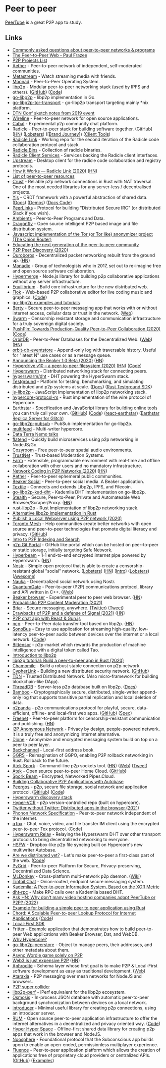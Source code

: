 # Peer to peer

[PeerTube](https://github.com/Chocobozzz/PeerTube) is a great P2P app to study.

## Links

- [Commonly asked questions about peer-to-peer networks & programs](https://github.com/noffle/p2p-faq/)
- [The Peer-to-Peer Web - Paul Frazee](https://www.youtube.com/watch?v=-ep0ZIe6i10)
- [P2P Projects List](https://github.com/moshest/p2p-index)
- [Aether](https://github.com/nehbit/aether) - Peer-to-peer network of independent, self-moderated communities.
- [Metastream](https://github.com/samuelmaddock/metastream) - Watch streaming media with friends.
- [Moonad](https://github.com/moonad/Whitepaper) - Peer-to-Peer Operating System.
- [libp2p](https://libp2p.io/) - Modular peer-to-peer networking stack (used by IPFS and others). ([GitHub](https://github.com/libp2p)) ([Code](https://github.com/libp2p/libp2p))
- [go-libp2p](https://github.com/libp2p/go-libp2p) - libp2p implementation in Go.
- [go-libp2p-tor-transport](https://github.com/berty/go-libp2p-tor-transport) - go-libp2p transport targeting mainly \*nix platform.
- [DTN Conf sketch notes from 2019 event](https://twitter.com/_lrlna/status/1129361644134567936)
- [Wireline](https://www.wireline.io/#about) - Peer-to-peer network for open source applications.
- [Cabal](https://cabal.chat/) - Experimental p2p community chat platform.
- [Radicle](https://radicle.xyz/) - Peer-to-peer stack for building software together. ([GitHub](https://github.com/radicle-dev)) ([HN](https://news.ycombinator.com/item?id=25313010)) ([Lobsters](https://lobste.rs/s/6tbq79/radicle_peer_peer_stack_for_code)) ([[Brand Journey](https://twitter.com/brandonhaslegs/status/1334207549273419777)]) ([Client Tools](https://github.com/radicle-dev/radicle-client-tools))
- [Radicle Link](https://github.com/radicle-dev/radicle-link) - Working repo for the second iteration of the Radicle code collaboration protocol and stack.
- [Radicle Bins](https://github.com/radicle-dev/radicle-bins) - Collection of radicle binaries.
- [Radicle Client Services](https://github.com/radicle-dev/radicle-client-services) - Services backing the Radicle client interfaces.
- [Upstream](https://github.com/radicle-dev/radicle-upstream) - Desktop client for the radicle code collaboration and registry protocols.
- [How it Works — Radicle Link (2020)](https://radicle.xyz/radicle-link.html) ([HN](https://news.ycombinator.com/item?id=24382589))
- [List of peer-to-peer resources](https://github.com/kgryte/awesome-peer-to-peer)
- [Crust](https://github.com/maidsafe/crust) - Reliable p2p network connections in Rust with NAT traversal. One of the most needed libraries for any server-less / decentralised projects.
- [Yjs](https://github.com/yjs/yjs) - CRDT framework with a powerful abstraction of shared data. ([Docs](https://docs.yjs.dev/)) ([Demos](https://github.com/yjs/yjs-demos)) ([Docs Code](https://github.com/yjs/docs))
- [PeerLinks](https://github.com/peerlinks/peerlinks) - Protocol for building "Distributed Secure IRC" (or distributed Slack if you wish).
- [Ambients](https://github.com/aphelionz/ambients) - Peer-to-Peer Programs and Data.
- [Dragonfly](https://github.com/dragonflyoss/Dragonfly) - Open source intelligent P2P based image and file distribution system.
- [Javascript implementation of the Tor (or Tor like) anonymizer project (The Onion Router)](https://github.com/Ayms/node-Tor)
- [Educating the next generation of the peer-to-peer community](https://accessp2p.xyz/)
- [P2P Peer Discovery (2020)](https://jsantell.com/p2p-peer-discovery)
- [Ouroboros](https://ouroboros.rocks/) - Decentralized packet networking rebuilt from the ground up. ([HN](https://news.ycombinator.com/item?id=22052416))
- [Monadic](https://monadic.xyz/) - Group of technologists who in 2017, set out to re-imagine free and open source software collaboration.
- [Hypermerge](https://github.com/automerge/hypermerge) - Node.js library for building p2p collaborative applications without any server infrastructure.
- [Equilibrium](https://equilibrium.co/) - Build core infrastructure for the new distributed web.
- [Flok](https://munshkr.github.io/flok/) - Web-based P2P collaborative editor for live coding music and graphics. ([Code](https://github.com/munshkr/flok))
- [go-libp2p examples and tutorials](https://github.com/libp2p/go-libp2p-examples)
- [Berty](https://github.com/berty/berty) - Secure peer-to-peer messaging app that works with or without internet access, cellular data or trust in the network. ([Web](https://berty.tech/))
- [Swarm](https://github.com/ethersphere/swarm) - Censorship resistant storage and communication infrastructure for a truly sovereign digital society.
- [PushPin: Towards Production-Quality Peer-to-Peer Collaboration (2020)](https://martin.kleppmann.com/papers/pushpin-papoc20.pdf) ([Code](https://github.com/ept/pushpin-papoc))
- [OrbitDB](https://github.com/orbitdb/orbit-db) - Peer-to-Peer Databases for the Decentralized Web. ([Web](https://orbitdb.org/)) ([HN](https://news.ycombinator.com/item?id=26310094))
- [orbit-db-eventstore](https://github.com/orbitdb/orbit-db-eventstore) - Append-only log with traversable history. Useful for "latest N" use cases or as a message queue.
- [Announcing the Beaker 1.0 Beta (2020)](https://beakerbrowser.com/2020/05/14/beaker-1-0-beta.html) ([HN](https://news.ycombinator.com/item?id=23182775))
- [Hyperdrive v10 – a peer-to-peer filesystem (2020)](https://blog.hypercore-protocol.org/posts/announcing-hyperdrive-10/) ([HN](https://news.ycombinator.com/item?id=23180572)) ([Code](https://github.com/hypercore-protocol/hyperdrive))
- [Hyperswarm](https://github.com/hyperswarm/hyperswarm) - Distributed networking stack for connecting peers.
- [hyperswarm/dht](https://github.com/hyperswarm/dht) - DHT powering the HyperSwarm stack.
- [Testground](https://github.com/testground/testground) - Platform for testing, benchmarking, and simulating distributed and p2p systems at scale. ([Docs](https://docs.testground.ai/)) ([Rust Testground SDK](https://github.com/testground/sdk-rust))
- [js-libp2p](https://github.com/libp2p/js-libp2p) - JavaScript Implementation of libp2p networking stack.
- [hypercore-protocol-rs](https://github.com/Frando/hypercore-protocol-rs) - Rust implementation of the wire protocol of Hypercore.
- [Earthstar](https://earthstar-project.org/) - Specification and JavaScript library for building online tools you can truly call your own. ([GitHub](https://github.com/earthstar-project)) ([Code](https://github.com/earthstar-project/earthstar)) ([react-earthstar](https://github.com/earthstar-project/react-earthstar)) ([Earthstar Replica Server for Glitch](https://github.com/earthstar-project/replica-server-glitch))
- [go-libp2p-pubsub](https://github.com/libp2p/go-libp2p-pubsub) - PubSub implementation for go-libp2p.
- [multifeed](https://github.com/kappa-db/multifeed) - Multi-writer hypercore.
- [Data Terra Nemo talks](https://www.youtube.com/channel/UCp-7zAsouqg4LP4xULhYhcg/videos)
- [flatend](https://github.com/lithdew/flatend) - Quickly build microservices using p2p networking in NodeJS/Go.
- [Cozyroom](https://cozyroom.xyz/) - Free peer-to-peer spatial audio environments.
- [TrustNet](https://cblgh.org/articles/trustnet.html) - Trust-based Moderation Systems.
- [Farm](https://github.com/inkandswitch/farm) - Extensible, programmable environment with real-time and offline collaboration with other users and no mandatory infrastructure.
- [Network Coding in P2P Networks (2020)](https://adlrocha.substack.com/p/adlrocha-network-coding-in-p2p-networks) ([HN](https://news.ycombinator.com/item?id=24250739))
- [Aether](https://getaether.net/) - Peer-to-peer ephemeral public communities.
- [Beaker Social](https://github.com/beakerbrowser/social) - Peer-to-peer social media. A Beaker application.
- [Textile](https://github.com/textileio/textile) - Connects and extends Libp2p, IPFS, and Filecoin.
- [go-libp2p-kad-dht](https://github.com/libp2p/go-libp2p-kad-dht) - Kademlia DHT implementation on go-libp2p.
- [Stealth](https://github.com/tholian-network/stealth) - Secure, Peer-to-Peer, Private and Automateable Web Browser/Scraper/Proxy. ([HN](https://news.ycombinator.com/item?id=24816376))
- [rust-libp2p](https://github.com/libp2p/rust-libp2p) - Rust Implementation of libp2p networking stack.
- [Alternative libp2p implementation in Rust](https://github.com/netwarps/libp2p-rs)
- [Publish a Local Webserver using P2P network (2020)](https://support.diode.io/article/ss32engxlq)
- [Toronto Mesh](https://tomesh.net/) - Help communities create better networks with open source and peer-to-peer technologies that promote digital literacy and privacy. ([GitHub](https://github.com/tomeshnet))
- [Intro to P2P Indexing and Search](https://github.com/hypercore-protocol/p2p-indexing-and-search)
- [p2p Git Portal](https://github.com/happybeing/p2p-git-portal-poc) - GitHub like portal which can be hosted on peer-to-peer or static storage, initially targeting Safe Network.
- [Hyperbeam](https://github.com/mafintosh/hyperbeam) - 1-1 end-to-end encrypted internet pipe powered by Hyperswarm. ([HN](https://news.ycombinator.com/item?id=25407174))
- [Nostr](https://github.com/fiatjaf/nostr) - Simple open protocol that is able to create a censorship-resistant global "social" network. ([Lobsters](https://lobste.rs/s/bxguql/nostr_notes_other_stuff_transmitted_by)) ([HN](https://news.ycombinator.com/item?id=29749061)) ([Intro](https://wiki.wellorder.net/post/nostr-intro/)) ([Lobsters](https://lobste.rs/s/mv74ka/nostr_introduction)) ([Awesome](https://github.com/aljazceru/awesome-nostr))
- [Nauka](https://github.com/basantagoswami/nauka) - Decentralized social network using Nostr.
- [QuantumGate](https://github.com/kareldonk/QuantumGate) - Peer-to-peer (P2P) communications protocol, library and API written in C++. ([Web](http://www.quantumgate.org/))
- [Beaker browser](https://beakerbrowser.com/) - Experimental peer to peer web browser. ([HN](https://news.ycombinator.com/item?id=25753908))
- [Probablistic P2P Content Moderation (2021)](https://generativist.falsifiable.com/metaverse/probablistic-p2p-content-moderation)
- [Briar](https://briarproject.org/) - Secure messaging, anywhere. ([Twitter](https://twitter.com/BriarApp)) ([Tweet](https://twitter.com/andrestaltz/status/1497632169673506816))
- [Drawbacks of P2P and a defense of Signal (2021)](https://changelog.complete.org/archives/10216-the-hidden-drawbacks-of-p2p-and-a-defense-of-signal) ([HN](https://news.ycombinator.com/item?id=25976439))
- [P2P chat app with React & Gun.js](https://github.com/dabit3/react-p2p-messaging)
- [pcp](https://github.com/dennis-tra/pcp) - Peer-to-Peer data transfer tool based on libp2p. ([HN](https://news.ycombinator.com/item?id=26124236))
- [SonoBus](https://sonobus.net/) - Easy to use application for streaming high-quality, low-latency peer-to-peer audio between devices over the internet or a local network. ([Code](https://github.com/essej/sonobus))
- [Bittensor](https://github.com/opentensor/bittensor) - p2p-market which rewards the production of machine intelligence with a digital token called Tao.
- [Introduction to libp2p](https://proto.school/introduction-to-libp2p)
- [libp2p tutorial: Build a peer-to-peer app in Rust (2020)](https://blog.logrocket.com/libp2p-tutorial-build-a-peer-to-peer-app-in-rust/)
- [Chamomile](https://github.com/cypherlink/chamomile) - Build a robust stable connection on p2p network.
- [CypherLink](https://cypherlink.io/) - Building a new distributed security network. ([GitHub](https://github.com/cypherlink))
- [TDN](https://github.com/cypherlink/TDN) - Trusted Distributed Network. (Also micro-framework for building blockchain-like DApp).
- [ThreadDB](https://github.com/textileio/go-threads) - Server-less p2p database built on libp2p. ([Docs](https://docs.textile.io/threads/))
- [Bamboo](https://github.com/AljoschaMeyer/bamboo) - Cryptographically secure, distributed, single-writer append-only log that supports transitive partial replication and local deletion of data.
- [p2panda](https://p2panda.org/) - p2p communications protocol for playful, secure, data-efficient, offline- and local-first web apps. ([GitHub](https://github.com/p2panda)) ([Spec](https://github.com/p2panda/design-document))
- [Freenet](https://freenetproject.org/index.html) - Peer-to-peer platform for censorship-resistant communication and publishing. ([HN](https://news.ycombinator.com/item?id=28587220))
- [I2P Anonymous Network](https://geti2p.net/en/) - Privacy by design, people-powered network. It is a truly free and anonymizing Internet alternative.
- [Dione](https://github.com/Dione-Software/dione) - Anonymize and encrypted messaging system build on top on a peer to peer layer.
- [Backchannel](https://github.com/inkandswitch/backchannel) - Local-first address book.
- [GGRS](https://github.com/gschup/ggrs) - Reimagination of GGPO, enabling P2P rollback networking in Rust. Rollback to the future.
- [Atek Spork](https://github.com/atek-cloud/spork) - Command-line p2p sockets tool. ([HN](https://news.ycombinator.com/item?id=28915872)) ([Web](https://spork.sh/)) ([Tweet](https://twitter.com/pfrazee/status/1453113591939403780))
- [Atek](https://atek.cloud/) - Open source peer-to-peer Home Cloud. ([GitHub](https://github.com/atek-cloud))
- [Spork Beam](https://atek.cloud/blog/spork-beam) - Encrypted, Networked Pipes.Cloud.
- [Building Collaborative P2P Applications with Autobase](https://github.com/hypercore-protocol/p2p-multiwriter-with-autobase)
- [Peergos](https://peergos.org/) - p2p, secure file storage, social network and application protocol. ([GitHub](https://github.com/Peergos)) ([Code](https://github.com/Peergos/Peergos))
- [Hyperswarm discovery stack](https://github.com/hyperswarm/discovery)
- [Hyper-VCR](https://github.com/pfrazee/hyper-vcr) - p2p version-controlled repo (built on hypercore).
- [Twitter without Twitter: Distributed apps in the browser (2021)](https://www.youtube.com/watch?v=YJ6hX_x4_tw)
- [Phonon Network Specification](https://github.com/GridPlus/phonon-network) - Peer-to-peer network independent of the internet.
- [qTox](https://qtox.github.io/) - Chat, voice, video, and file transfer IM client using the encrypted peer-to-peer Tox protocol. ([Code](https://github.com/qTox/qTox))
- [Hyperswarm Relay](https://github.com/hyperswarm/dht-relay) - Relaying the Hyperswarm DHT over other transport protocols to bring decentralized networking to everyone.
- [HSFW](https://github.com/pfrazee/hyper-sfw) - Dropbox-like p2p file syncing built on Hypercore's new multiwriter Autobase.
- [Are we distributed yet?](https://arewedistributedyet.com/) - Let's make peer-to-peer a first-class part of the web. ([Code](https://github.com/arewedistributedyet/arewedistributedyet))
- [PyGrid](https://github.com/OpenMined/PyGrid) - Peer-to-peer Platform for Secure, Privacy-preserving, Decentralized Data Science.
- [MLDonkey](https://github.com/ygrek/mldonkey) - Cross-platform multi-network p2p daemon. ([Wiki](http://mldonkey.sourceforge.net/Main_Page))
- [Tinfoil Chat](https://github.com/maqp/tfc) - Onion-routed, endpoint secure messaging system.
- [Kademlia: A Peer-to-peer Information System. Based on the XOR Metric](https://pdos.csail.mit.edu/~petar/papers/maymounkov-kademlia-lncs.pdf)
- [dht-rpc](https://github.com/mafintosh/dht-rpc) - Make RPC calls over a Kademlia based DHT.
- [Ask HN: Why don't many video hosting companies adopt PeerTube or P2P? (2022)](https://news.ycombinator.com/item?id=30539791)
- [Example for building a simple peer to peer application using Rust](https://github.com/zupzup/rust-peer-to-peer-example)
- [Chord: A Scalable Peer-to-peer Lookup Protocol for Internet Applications](https://pdos.csail.mit.edu/papers/ton:chord/paper-ton.pdf) ([Code](https://github.com/arriqaaq/chord))
- [Local-First SDK](https://github.com/cloudpeers/tlfs)
- [Fritter](https://github.com/beakerbrowser/fritter) - Example application that demonstrates how to build peer-to-peer Web applications with Beaker Browser, Dat, and WebDB.
- [Why Hypercore?](https://github.com/pfrazee/why-hypercore)
- [go-libp2p-peerstore](https://github.com/libp2p/go-libp2p-peerstore) - Object to manage peers, their addresses, and other metadata about them.
- [Async Wordle game solely on P2P](https://github.com/p2p-games/wordle)
- [Web3 is just expensive P2P](https://netfuture.ch/2022/05/web3-is-just-expensive-p2p/) ([HN](https://news.ycombinator.com/item?id=31396329))
- [Aphrodite](https://github.com/tantaman/aphrodite) - Schema layer whose first goal is to make P2P & Local-First software development as easy as traditional development. ([Web](https://aphrodite.sh/))
- [Ataraxia](https://github.com/aholstenson/ataraxia) - P2P messaging over mesh networks for NodeJS and browsers.
- [P2P super collider](https://github.com/socketsupply/p2p-supercollider)
- [libp2p-perf](https://github.com/mxinden/libp2p-perf) - iPerf equivalent for the libp2p ecosystem.
- [Osmosis](https://github.com/ar-nelson/osmosis-js) - In-process JSON database with automatic peer-to-peer background synchronization between devices on a local network.
- [introducer](https://github.com/socketsupply/introducer) - Minimal useful library for creating p2p connections, using an introducer server.
- [RUM](https://rumsystem.net/) - Open source peer-to-peer application infrastructure to offer the internet alternatives in a decentralized and privacy oriented way. ([Code](https://github.com/rumsystem/quorum))
- [Hyper Hyper Space](https://github.com/hyperhyperspace/hyperhyperspace-core) - Offline-first shared data library for creating p2p apps that work in the browser and NodeJS.
- [Noosphere](https://github.com/subconsciousnetwork/noosphere) - Foundational protocol that the Subconscious app builds upon to enable an open-ended, permissionless multiplayer experience.
- [Fluence](https://fluence.dev/docs/learn/overview) - Peer-to-peer application platform which allows the creation of applications free of proprietary cloud providers or centralized APIs. ([GitHub](https://github.com/fluencelabs)) ([Examples](https://github.com/fluencelabs/examples))
